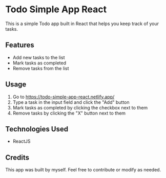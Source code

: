 Todo Simple App React
=====================

This is a simple Todo app built in React that helps you keep track of your tasks.

Features
--------

-   Add new tasks to the list
-   Mark tasks as completed
-   Remove tasks from the list

Usage
-----

1.  Go to <https://todo-simple-app-react.netlify.app/>
2.  Type a task in the input field and click the "Add" button
3.  Mark tasks as completed by clicking the checkbox next to them
4.  Remove tasks by clicking the "X" button next to them

Technologies Used
-----------------

-   ReactJS

Credits
-------

This app was built by myself. Feel free to contribute or modify as needed.
